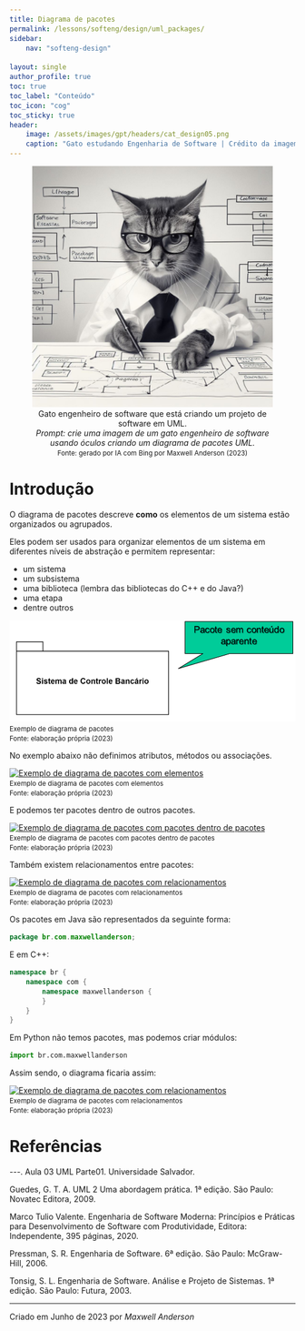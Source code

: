 ```yaml
---
title: Diagrama de pacotes
permalink: /lessons/softeng/design/uml_packages/
sidebar:
    nav: "softeng-design"

layout: single
author_profile: true
toc: true
toc_label: "Conteúdo"
toc_icon: "cog"
toc_sticky: true
header:
    image: /assets/images/gpt/headers/cat_design05.png
    caption: "Gato estudando Engenharia de Software | Crédito da imagem: gerado por IA com Bing por Maxwell Anderson (2023)"
---
```


<center>
    <figure>
        <img src="../../../../assets/images/gpt/cat_design05.png" width=500 alt="Gato engenheiro de software que está criando um projeto de software em UML">
        <figcaption>
            Gato engenheiro de software que está criando um projeto de software em UML.<br>
            <em>Prompt: crie uma imagem de um gato engenheiro de software usando óculos criando um diagrama de pacotes UML.</em>
        </figcaption>
        <small>Fonte: gerado por IA com Bing por Maxwell Anderson (2023)</small>
    </figure>
</center>

# Introdução

O diagrama de pacotes descreve **como** os elementos de um sistema estão organizados ou agrupados.

Eles podem ser usados para organizar elementos de um sistema em diferentes níveis de abstração e permitem representar:

- um sistema
- um subsistema
- uma biblioteca (lembra das bibliotecas do C++ e do Java?)
- uma etapa
- dentre outros

![Exemplo de diagrama de pacotes](../../../../assets/images/lessons/design06.png)
<br>
<small>Exemplo de diagrama de pacotes</small>
<br>
<small>Fonte: elaboração própria (2023)</small>

No exemplo abaixo não definimos atributos, métodos ou associações.

[![Exemplo de diagrama de pacotes com elementos](https://tinyurl.com/ykwnkogq)](https://tinyurl.com/ykwnkogq)<!--![Exemplo de diagrama de pacotes com elementos](../../../../assets/puml/uml_package01.puml)-->
<br>
<small>Exemplo de diagrama de pacotes com elementos</small>
<br>
<small>Fonte: elaboração própria (2023)</small>

E podemos ter pacotes dentro de outros pacotes.

[![Exemplo de diagrama de pacotes com pacotes dentro de pacotes](https://tinyurl.com/ywomlmlj)](https://tinyurl.com/ywomlmlj)<!--![Exemplo de diagrama de pacotes com pacotes dentro de pacotes](../../../../assets/puml/uml_package02.puml)-->
<br>
<small>Exemplo de diagrama de pacotes com pacotes dentro de pacotes</small>
<br>
<small>Fonte: elaboração própria (2023)</small>

Também existem relacionamentos entre pacotes:

[![Exemplo de diagrama de pacotes com relacionamentos](https://tinyurl.com/ykdexf3w)](https://tinyurl.com/ykdexf3w)<!--![Exemplo de diagrama de pacotes com relacionamentos](../../../../assets/puml/uml_package03.puml)-->
<br>
<small>Exemplo de diagrama de pacotes com relacionamentos</small>
<br>
<small>Fonte: elaboração própria (2023)</small>

Os pacotes em Java são representados da seguinte forma:

```java
package br.com.maxwellanderson;
```

E em C++:

```cpp
namespace br {
    namespace com {
        namespace maxwellanderson {
        }
    }
}
```

Em Python não temos pacotes, mas podemos criar módulos:

```python
import br.com.maxwellanderson
```

Assim sendo, o diagrama ficaria assim:

[![Exemplo de diagrama de pacotes com relacionamentos](https://tinyurl.com/yq842svu)](https://tinyurl.com/yq842svu)<!--![Exemplo de diagrama de pacotes com relacionamentos](../../../../assets/puml/uml_package04.puml)-->
<br>
<small>Exemplo de diagrama de pacotes com relacionamentos</small>
<br>
<small>Fonte: elaboração própria (2023)</small>

# Referências

---. Aula 03 UML Parte01. Universidade Salvador.

Guedes, G. T. A. UML 2 Uma abordagem prática. 1ª edição. São Paulo: Novatec Editora, 2009.

Marco Tulio Valente. Engenharia de Software Moderna: Princípios e Práticas para Desenvolvimento de Software com Produtividade, Editora: Independente, 395 páginas, 2020.

Pressman, S. R. Engenharia de Software. 6ª edição. São Paulo: McGraw-Hill, 2006.

Tonsig, S. L. Engenharia de Software. Análise e Projeto de Sistemas. 1ª edição. São Paulo: Futura, 2003.

---
Criado em Junho de 2023 por *Maxwell Anderson*
